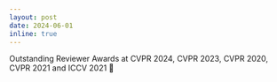 ```yaml
---
layout: post
date: 2024-06-01 
inline: true
---
```


Outstanding Reviewer Awards at CVPR 2024, CVPR 2023, CVPR 2020, CVPR 2021 and ICCV 2021 :1st_place_medal:
